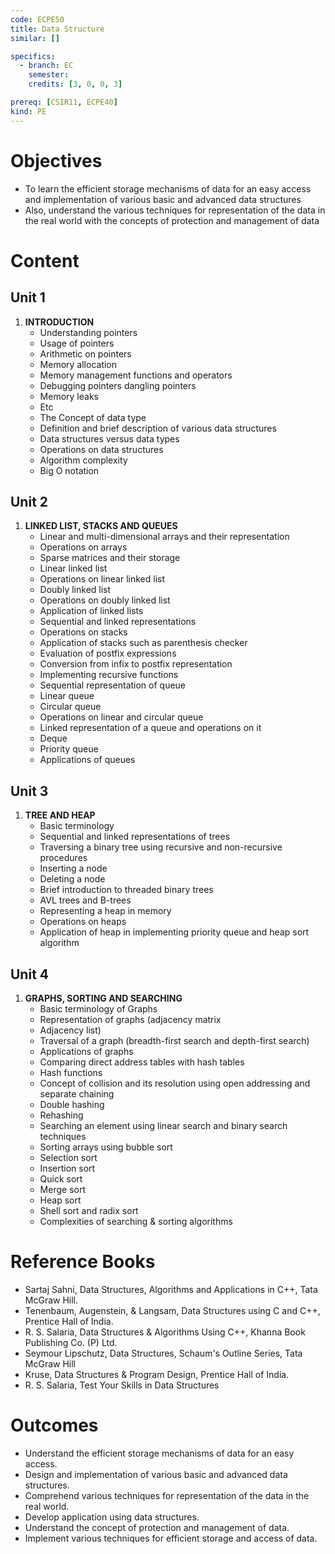 ```yaml
---
code: ECPE50
title: Data Structure
similar: []

specifics:
  - branch: EC
    semester: 
    credits: [3, 0, 0, 3]

prereq: [CSIR11, ECPE40]
kind: PE
---
```


# Objectives

- To learn the efficient storage mechanisms of data for an easy access and implementation of various basic and advanced data structures
- Also, understand the various techniques for representation of the data in the real world with the concepts of protection and management of data

# Content

## Unit 1

1. **INTRODUCTION**
   - Understanding pointers
   - Usage of pointers
   - Arithmetic on pointers
   - Memory allocation
   - Memory management functions and operators
   - Debugging pointers dangling pointers
   - Memory leaks
   - Etc
   - The Concept of data type
   - Definition and brief description of various data structures
   - Data structures versus data types
   - Operations on data structures
   - Algorithm complexity
   - Big O notation

## Unit 2

1. **LINKED LIST, STACKS AND QUEUES**
   - Linear and multi-dimensional arrays and their representation
   - Operations on arrays
   - Sparse matrices and their storage
   - Linear linked list
   - Operations on linear linked list
   - Doubly linked list
   - Operations on doubly linked list
   - Application of linked lists
   - Sequential and linked representations
   - Operations on stacks
   - Application of stacks such as parenthesis checker
   - Evaluation of postfix expressions
   - Conversion from infix to postfix representation
   - Implementing recursive functions
   - Sequential representation of queue
   - Linear queue
   - Circular queue
   - Operations on linear and circular queue
   - Linked representation of a queue and operations on it
   - Deque
   - Priority queue
   - Applications of queues

## Unit 3

1. **TREE AND HEAP**
   - Basic terminology
   - Sequential and linked representations of trees
   - Traversing a binary tree using recursive and non-recursive procedures
   - Inserting a node
   - Deleting a node
   - Brief introduction to threaded binary trees
   - AVL trees and B-trees
   - Representing a heap in memory
   - Operations on heaps
   - Application of heap in implementing priority queue and heap sort algorithm

## Unit 4

1. **GRAPHS, SORTING AND SEARCHING**
   - Basic terminology of Graphs
   - Representation of graphs (adjacency matrix
   - Adjacency list)
   - Traversal of a graph (breadth-first search and depth-first search)
   - Applications of graphs
   - Comparing direct address tables with hash tables
   - Hash functions
   - Concept of collision and its resolution using open addressing and separate chaining
   - Double hashing
   - Rehashing
   - Searching an element using linear search and binary search techniques
   - Sorting arrays using bubble sort
   - Selection sort
   - Insertion sort
   - Quick sort
   - Merge sort
   - Heap sort
   - Shell sort and radix sort
   - Complexities of searching & sorting algorithms

# Reference Books

- Sartaj Sahni, Data Structures, Algorithms and Applications in C++, Tata McGraw Hill.
- Tenenbaum, Augenstein, & Langsam, Data Structures using C and C++, Prentice Hall of India.
- R. S. Salaria, Data Structures & Algorithms Using C++, Khanna Book Publishing Co. (P) Ltd.
- Seymour Lipschutz, Data Structures, Schaum's Outline Series, Tata McGraw Hill
- Kruse, Data Structures & Program Design, Prentice Hall of India.
- R. S. Salaria, Test Your Skills in Data Structures

# Outcomes

- Understand the efficient storage mechanisms of data for an easy access.
- Design and implementation of various basic and advanced data structures.
- Comprehend various techniques for representation of the data in the real world.
- Develop application using data structures.
- Understand the concept of protection and management of data.
- Implement various techniques for efficient storage and access of data.
